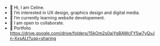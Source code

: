- 👋 Hi, I am Celine.
- 👀 I’m interested in UX design, graphics design and digital media.
- 🌱 I’m currently learning website developement.
- 💞 I am open to collaborate.
- 📁 Portfolio https://drive.google.com/drive/folders/15kOm2s0ajYgBAWcFY5w7yQyJn-XxsALt?usp=sharing

<!---
cokonnaya/cokonnaya is a ✨ special ✨ repository because its `README.md` (this file) appears on your GitHub profile.
You can click the Preview link to take a look at your changes.
--->
